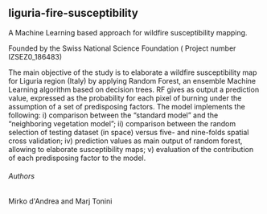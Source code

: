 
## liguria-fire-susceptibility
A Machine Learning based approach for wildfire susceptibility mapping.

Founded by the Swiss National Science Foundation (	Project number IZSEZ0_186483)

The main objective of the study is to elaborate a wildfire susceptibility map for Liguria region (Italy) by applying Random Forest, an ensemble Machine Learning algorithm based on decision trees. RF gives as output a prediction value, expressed as the probability for each pixel of burning under the assumption of a set of predisposing factors.
The model implements the following: i) comparison between the “standard model” and the “neighboring vegetation model”; ii) comparison between the random selection of testing dataset (in space) versus five- and nine-folds spatial cross validation; iv)  prediction values as main output of random forest, allowing to elaborate susceptibility maps; v) evaluation of the contribution of each predisposing factor to the model. 

###### Authors
Mirko d'Andrea and Marj Tonini
